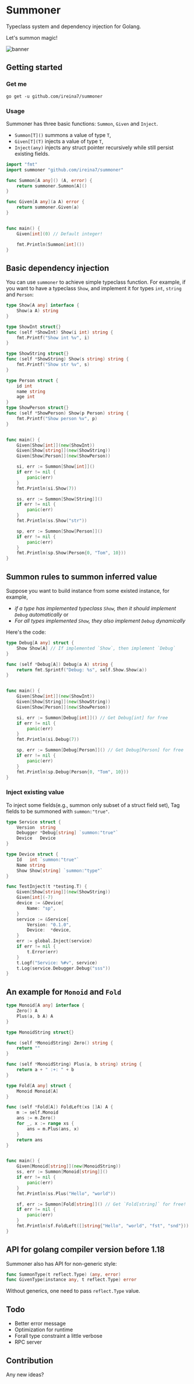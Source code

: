 # Summoner
Typeclass system and dependency injection for Golang.

Let's summon magic!

![banner](banner.jpg)


## Getting started
### Get me
```shell
go get -u github.com/ireina7/summoner
```

### Usage
Summoner has three basic functions: `Summon`, `Given` and `Inject`.

- `Summon[T]()` summons a value of type `T`,
- `Given[T](T)` injects a value of type `T`,
- `Inject(any)` injects any struct pointer recursively while still persist existing fields.

```go
import "fmt"
import summoner "github.com/ireina7/summoner"

func Summon[A any]() (A, error) {
    return summoner.Summon[A]()
}

func Given[A any](a A) error {
    return summoner.Given(a)
}


func main() {
    Given[int](0) // Default integer!

    fmt.Println(Summon[int]())
}
```



## Basic dependency injection
You can use `summoner` to achieve simple typeclass function.
For example, if you want to have a typeclass `Show`, 
and implement it for types `int`, `string` and `Person`:
```go
type Show[A any] interface {
    Show(a A) string
}

type ShowInt struct{}
func (self *ShowInt) Show(i int) string {
    fmt.Printf("Show int %v", i)
}

type ShowString struct{}
func (self *ShowString) Show(s string) string {
    fmt.Printf("Show str %v", s)
}

type Person struct {
    id int
    name string
    age int
}
type ShowPerson struct{}
func (self *ShowPerson) Show(p Person) string {
    fmt.Printf("Show person %v", p)
}


func main() {
    Given[Show[int]](new(ShowInt))
    Given[Show[string]](new(ShowString))
    Given[Show[Person]](new(ShowPerson))

    si, err := Summon[Show[int]]()
    if err != nil {
        panic(err)
    }
    fmt.Println(si.Show(7))

    ss, err := Summon[Show[String]]()
    if err != nil {
        panic(err)
    }
    fmt.Println(ss.Show("str"))

    sp, err := Summon[Show[Person]]()
    if err != nil {
        panic(err)
    }
    fmt.Println(sp.Show(Person{0, "Tom", 10}))
}
```

## Summon rules to summon inferred value
Suppose you want to build instance from some existed instance,
for example, 
- *if a type has implemented typeclass `Show`, then it should implement `Debug` automatically* or
- *For all types implemented `Show`, they also implement `Debug` dynamically*

Here's the code:
```go
type Debug[A any] struct {
    Show Show[A] // If implemented `Show`, then implement `Debug`
}

func (self *Debug[A]) Debug(a A) string {
    return fmt.Sprintf("Debug: %s", self.Show.Show(a))
}


func main() {
    Given[Show[int]](new(ShowInt))
    Given[Show[String]](new(ShowString))
    Given[Show[Person]](new(ShowPerson))

    si, err := Summon[Debug[int]]() // Get Debug[int] for free
    if err != nil {
        panic(err)
    }
    fmt.Println(si.Debug(7))

    sp, err := Summon[Debug[Person]]() // Get Debug[Person] for free
    if err != nil {
        panic(err)
    }
    fmt.Println(sp.Debug(Person{0, "Tom", 10}))
}

```

### Inject existing value
To inject some fields(e.g., summon only subset of a struct field set),
Tag fields to be summoned with `summon:"true"`.
```go
type Service struct {
	Version  string
	Debugger *Debug[string] `summon:"true"`
	Device   Device
}

type Device struct {
	Id   int `summon:"true"`
	Name string
	Show Show[string] `summon:"type"`
}

func TestInject(t *testing.T) {
	Given[Show[string]](new(ShowString))
	Given[int](-7)
	device := &Device{
		Name: "sp",
	}
	service := &Service{
		Version: "0.1.0",
		Device:  *device,
	}
	err := global.Inject(service)
	if err != nil {
		t.Error(err)
	}
	t.Logf("Service: %#v", service)
	t.Log(service.Debugger.Debug("sss"))
}
```

## An example for `Monoid` and `Fold`
```go
type Monoid[A any] interface {
    Zero() A
    Plus(a, b A) A
}

type MonoidString struct{}

func (self *MonoidString) Zero() string {
    return ""
}

func (self *MonoidString) Plus(a, b string) string {
    return a + " :+: " + b
}

type Fold[A any] struct {
    Monoid Monoid[A]
}

func (self *Fold[A]) FoldLeft(xs []A) A {
    m := self.Monoid
    ans := m.Zero()
    for _, x := range xs {
        ans = m.Plus(ans, x)
    }
    return ans
}


func main() {
    Given[Monoid[string]](new(MonoidString))
    ss, err := Summon[Monoid[string]]()
    if err != nil {
        panic(err)
    }
    fmt.Println(ss.Plus("Hello", "world"))

    sf, err := Summon[Fold[string]]() // Get `Fold[string]` for free!
    if err != nil {
        panic(err)
    }
    fmt.Println(sf.FoldLeft([]string{"Hello", "world", "fst", "snd"}))
}
```

## API for golang compiler version before 1.18
Summoner also has API for non-generic style:
```go
func SummonType(t reflect.Type) (any, error)
func GivenType(instance any, t reflect.Type) error
```
Without generics, one need to pass `reflect.Type` value.


## Todo
- Better error message
- Optimization for runtime
- Forall type constraint a little verbose
- RPC server

## Contribution
Any new ideas?